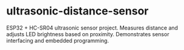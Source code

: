 # ultrasonic-distance-sensor
ESP32 + HC-SR04 ultrasonic sensor project. Measures distance and adjusts LED brightness based on proximity. Demonstrates sensor interfacing and embedded programming.
